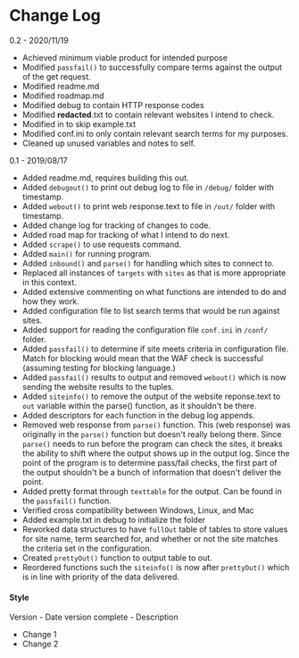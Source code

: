 # Change Log

0.2 - 2020/11/19

- Achieved minimum viable product for intended purpose
- Modified `passfail()` to successfully compare terms against the output of
the get request.
- Modified readme.md
- Modified roadmap.md
- Modified debug to contain HTTP response codes
- Modified **redacted**.txt to contain relevant websites I intend to check.
- Modified in to skip example.txt
- Modified conf.ini to only contain relevant search terms for my purposes.
- Cleaned up unused variables and notes to self.

0.1 - 2019/08/17

- Added readme.md, requires building this out.
- Added `debugout()` to print out debug log to file in `/debug/` folder with timestamp.
- Added `webout()` to print web response.text to file in `/out/` folder with timestamp.
- Added change log for tracking of changes to code.
- Added road map for tracking of what I intend to do next.
- Added `scrape()` to use requests command.
- Added `main()` for running program.
- Added `inbound()` and `parse()` for handling which sites to connect to.
- Replaced all instances of `targets` with `sites` as that is more appropriate in this context.
- Added extensive commenting on what functions are intended to do and how they work.
- Added configuration file to list search terms that would be run against sites.
- Added support for reading the configuration file `conf.ini` in `/conf/` folder.
- Added `passfail()` to determine if site meets criteria in configuration file. Match for blocking
would mean that the WAF check is successful (assuming testing for blocking language.)
- Added `passfail()` results to output and removed `webout()` which is now sending the website results 
to the tuples.
- Added `siteinfo()` to remove the output of the website reponse.text to `out` variable within the parse()
function, as it shouldn't be there.
- Added descriptors for each function in the debug log appends.
- Removed web response from `parse()` function. This (web response) was originally in the `parse()`
function but doesn't really belong there. Since `parse()` needs to run before the program can check the sites, 
it breaks the ability to shift where the output shows up in the output log. Since the point of the program is 
to determine pass/fail checks, the first part of the output shouldn't be a bunch of information that doesn't 
deliver the point.
- Added pretty format through `texttable` for the output. Can be found in the 
`passfail()` function.
- Verified cross compatibility between Windows, Linux, and Mac
- Added example.txt in debug to initialize the folder
- Reworked data structures to have `fullOut` table of tables to store values for site
name, term searched for, and whether or not the site matches the criteria set in the
configuration.
- Created `prettyOut()` function to output table to out.
- Reordered functions such the `siteinfo()` is now after `prettyOut()` which is in line with
priority of the data delivered.

#### Style

Version - Date version complete - Description

- Change 1
- Change 2
